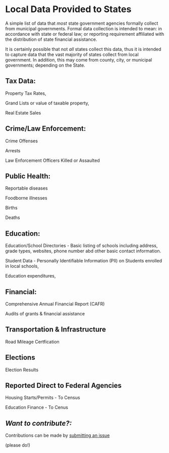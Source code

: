 # Local Data Provided to States
A simple list of data that *most* state government agencies formally collect from municipal governments.
Formal data collection is intended to mean: in accordance with state or federal law; or reporting requirement
affiliated with the distribution of state financial assistance.

It is certainly possible that not *all* states collect this data, thus it is intended to capture
data that the vast majority of states collect from local government. In addition, this may come from
county, city, or municipal governments; depending on the State.



Tax Data:
--------
Property Tax Rates,

Grand Lists or value of taxable property,

Real Estate Sales

Crime/Law Enforcement:
-----
Crime Offenses

Arrests

Law Enforcement Officers Killed or Assaulted

Public Health:
---------
Reportable diseases

Foodborne illnesses

Births

Deaths


Education:
---------
Education/School Directories -  Basic listing of schools including address, grade types, websites, phone number abd other basic contact information.

Student Data - Personally Identifiable Information (PII) on Students enrolled in local schools,

Education expenditures,

Financial:
-----------
Comprehensive Annual Financial Report (CAFR) 

Audits of grants & financial assistance

Transportation & Infrastructure
------------
Road Mileage Certfication

Elections
----------
Election Results



Reported Direct to Federal Agencies
------------
Housing Starts/Permits - To Census

Education Finance - To Cenus

*Want to contribute?:*
---------
Contributions can be made by [submitting an issue](https://github.com/OpenDataCT/local_state_data/issues/new)

 (please do!)
